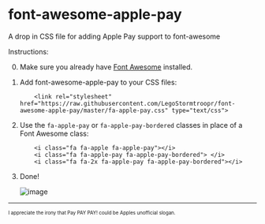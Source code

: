 # font-awesome-apple-pay
A drop in CSS file for adding Apple Pay support to font-awesome

Instructions:

0. Make sure you already have [Font Awesome](http://fortawesome.github.io/Font-Awesome/) installed.

1. Add font-awesome-apple-pay to your CSS files:

           <link rel="stylesheet" href="https://raw.githubusercontent.com/LegoStormtroopr/font-awesome-apple-pay/master/fa-apple-pay.css" type="text/css">
       
2. Use the `fa-apple-pay` or `fa-apple-pay-bordered` classes in place of a Font Awesome class:

           <i class="fa fa-apple fa-apple-pay"></i>
           <i class="fa fa-apple-pay fa-apple-pay-bordered"> </i>
           <i class="fa fa-2x fa-apple-pay fa-apple-pay-bordered"></i>
           
3. Done!
    
    ![image](https://cloud.githubusercontent.com/assets/2173174/7383541/b09cbbf4-ee64-11e4-8283-d53e47875c5f.png)

---

<sup><sup>I appreciate the irony that Pay PAY PAY! could be Apples unofficial slogan. </sup></sup>
